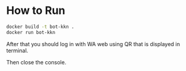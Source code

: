 # How to Run
```bash
docker build -t bot-kkn .
docker run bot-kkn
```

After that you should log in with WA web using QR that is displayed in terminal.

Then close the console.
